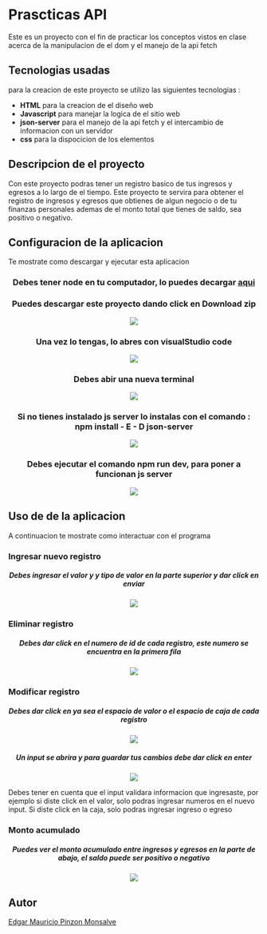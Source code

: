 # Prascticas API

Este es un proyecto con el fin de practicar los conceptos vistos en clase acerca de la manipulacion de el dom y el manejo de la api fetch

## Tecnologias usadas

para la creacion de este proyecto se utilizo las siguientes tecnologias :
+ **HTML** para la creacion de el diseño web
+ **Javascript** para manejar la logica de el sitio web
+ **json-server** para el manejo de la api fetch y el intercambio de informacion con un servidor
+ **css** para la dispocicion de los elementos


## Descripcion de el proyecto 

Con este proyecto podras tener un registro basico de tus ingresos y egresos a lo largo de el tiempo. Este proyecto te servira para obtener el registro de ingresos y egresos que obtienes de algun negocio o de tu finanzas personales ademas de el monto total que tienes de saldo, sea positivo o negativo.

## Configuracion de la aplicacion

Te mostrate como descargar y ejecutar esta aplicacion

<div align="center">
  <h3>Debes tener node en tu computador, lo puedes decargar <a target="_blank" href="https://nodejs.org/es">aqui</a> </h3>
  <h3>Puedes descargar este proyecto dando click en Download zip</h3>
  <img src="images/download.png">
  <h3>Una vez lo tengas, lo abres con visualStudio code</h3>
  <img src="images/open.png">
  <h3>Debes abir una nueva terminal </h3>
  <img src="images/terminal.png">
  <h3>Si no tienes instalado js server lo instalas con el comando : npm install - E - D json-server </h3>
  <img src="images/install-json-server.png">
  <h3>Debes ejecutar el comando npm run dev, para poner a funcionan js server</h3>
  <img src="images/install-json-server.png"> 
</div>

## Uso de de la aplicacion

A continuacion te mostrate como interactuar con el programa 

### Ingresar nuevo registro 

<div align="center">
  <h5>Debes ingresar el valor y y tipo de valor en la parte superior y dar click en enviar</h5>
  <img src="images/new.png">
</div>

### Eliminar registro

<div align="center">
  <h5>Debes dar click en el numero de id de cada registro, este numero se encuentra en la primera fila </h5>
  <img src="images/erase1.png">
</div>

### Modificar registro

<div align="center">
  <h5>Debes dar click en ya sea el espacio de valor o el espacio de caja de cada registro</h5>
  <img src="images/change.png">
  <h5>Un input se abrira y para guardar tus cambios debe dar click en enter</h5>
  <img src="images/change2.png">
</div>

Debes tener en cuenta que el input validara informacion que ingresaste, por ejemplo si diste click en el valor, solo podras ingresar numeros en el nuevo input. Si diste click en la caja, solo podras ingresar  ingreso o egreso

### Monto acumulado

<div align="center">
  <h5>Puedes ver el monto acumulado entre ingresos y egresos en la parte de abajo, el saldo puede ser positivo o negativo</h5>
  <img src="images/balance.png">
</div>


## Autor 

[Edgar Mauricio Pinzon Monsalve](https://github.com/EMpinzon)

